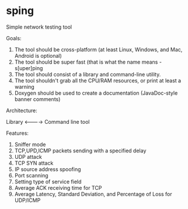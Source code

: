# sping
Simple network testing tool

Goals:
1. The tool should be cross-platform (at least Linux, Windows, and Mac, Android is optional)
2. The tool should be super fast (that is what the name means - s[uper]ping
3. The tool should consist of a library and command-line utility.
4. The tool shouldn't grab all the CPU/RAM resources, or print at least a warning
5. Doxygen should be used to create a documentation (JavaDoc-style banner comments)


Architecture:

Library    <---->    Command line tool



Features:
1. Sniffer mode
2. TCP,UPD,ICMP packets sending with a specified delay
3. UDP attack
4. TCP SYN attack
5. IP source address spoofing
6. Port scanning
7. Setting type of service field
8. Average ACK receiving time for TCP
9. Average Latency, Standard Deviation, and Percentage of Loss for UDP/ICMP
